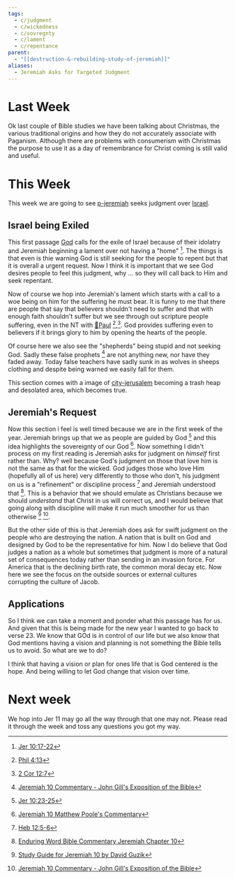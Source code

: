 ```yaml
---
tags:
  - c/judgment
  - c/wickedness
  - c/sovregnty
  - c/lament
  - c/repentance
parent:
  - "[[destruction-&-rebuilding-study-of-jeremiah]]"
aliases:
  - Jeremiah Asks for Targeted Judgment
---
```

# Last Week
Ok last couple of Bible studies we have been talking about Christmas, the various traditional origins and how they do not  accurately associate with Paganism. Although there are problems with consumerism with Christmas the purpose to use it as a day of remembrance for Christ coming is still valid and useful.

# This Week
[^guzik]: [Study Guide for Jeremiah 10 by David Guzik](https://www.blueletterbible.org/comm/guzik_david/study-guide/jeremiah/jeremiah-10.cfm)
[^garner-howes]: [Jeremiah 10 - Garner-Howes Baptist Commentary - Bible Commentaries - StudyLight.org](https://www.studylight.org/commentaries/eng/ghb/jeremiah-10.html)
[^matthew-poole]: [Jeremiah 10 Matthew Poole's Commentary](https://biblehub.com/commentaries/poole/jeremiah/10.htm)
[^ellicott]: [Jeremiah 10 Ellicott's Commentary for English Readers](https://biblehub.com/commentaries/ellicott/jeremiah/10.htm)
[^john-gill]: [Jeremiah 10 Commentary - John Gill's Exposition of the Bible](https://www.biblestudytools.com/commentaries/gills-exposition-of-the-bible/jeremiah-10/)
[^matthew-henry]: [Jeremiah 10 Commentary - Matthew Henry Commentary on the Whole Bible (Complete)](https://www.biblestudytools.com/commentaries/matthew-henry-complete/jeremiah/10.html)
[^enduring-word]: [Enduring Word Bible Commentary Jeremiah Chapter 10](https://enduringword.com/bible-commentary/jeremiah-10/)
[^m1]: [Jer 10:17-22](Jer%2010.md)
[^m2]: [Jer 10:23-25](Jer%2010.md)

This week we are going to see [p-jeremiah](../p-jeremiah.md) seeks judgment over [Israel](../p-nation-of-israel.md). 

## Israel being Exiled
This first passage [God](God.md) calls for the exile of Israel because of their idolatry and Jeremiah beginning a lament over not having a "home" [^m1]. The things is that even is thie warning God is still seeking for the people to repent but that it is overall a urgent request. Now I think it is important that we see God desires people to feel this judgment, why ... so they will call back to Him and seek repentant. 

Now of course we hop into Jeremiah's lament which starts with a call to a woe being on him for the suffering he must bear. It is funny to me that there are people that say that believers shouldn't need to suffer and that with enough faith shouldn't suffer but we see through out scripture people suffering, even in the NT with [🧑Paul](%F0%9F%A7%91Paul.md) [^b1],[^b2]. God provides suffering even to believers if it brings glory to him by opening the hearts of the people.

Of course here we also see the "shepherds" being stupid and not seeking God. Sadly these false prophets [^john-gill] are not anything new, nor have they faded away. Today false teachers have sadly sunk in as wolves in sheeps clothing and despite being warned we easily fall for them.

This section comes with a image of [city-jerusalem](../city-jerusalem.md) becoming a trash heap and desolated area, which becomes true. 

[^b1]: [Phil 4:13](Phil%204.md)
[^b2]: [2 Cor 12:7](2%20Cor%2012.md)

## Jeremiah's Request
Now this section i feel is well timed because we are in the first week of the year. Jeremiah brings up that we as people are guided by God [^m2] and this idea highlights the sovereignty of our God [^matthew-poole]. Now something I didn't process on my first reading is Jeremiah asks for judgment on *himself* first rather than. Why? well because God's judgment on those that love him is not the same as that for the wicked. God judges those who love Him (hopefully all of us here) very differently to those who don't, his judgment on us is a "refinement" or discipline process [^b3] and Jeremiah understood that [^enduring-word]. This is a behavior that we should emulate as Christians because we should *understand* that Christ in us will correct us, and I would believe that going along with discipline will make it run much smoother for us than otherwise [^guzik] [^john-gill].

But the other side of this is that Jeremiah does ask for swift judgment on the people who are destroying the nation. A nation that is built on God and designed by God to be the representative for him. Now I do believe that God judges a nation as a whole but sometimes that judgment is more of a natural set of consequences today rather than sending in an invasion force. For America that is the declining birth rate, the common moral decay etc. Now here we see the focus on the outside sources or external cultures corrupting the culture of Jacob. 

[^b3]: [Heb 12:5-6](Heb%2012.md)

## Applications
So I think we can take a moment and ponder what this passage has for us. And given that this is being made for the new year I wanted to go back to verse 23. We know that GOd is in control of our life but we also know that God mentions having a vision and planning is not something the Bible tells us to avoid. So what are we to do?

I think that having a vision or plan for ones life that is God centered is the hope. And being willing to let God change that vision over time.

# Next week
We hop into Jer 11 may go all the way through that one may  not. Please read it through the week and toss any questions you got my way.